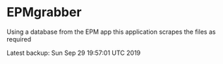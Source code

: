 # EPMgrabber
Using a database from the EPM app this application scrapes the files as required


Latest backup: Sun Sep 29 19:57:01 UTC 2019
